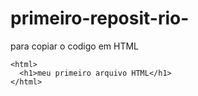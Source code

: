 # primeiro-reposit-rio-

para copiar o codigo em HTML
```
<html>
  <h1>meu primeiro arquivo HTML</h1>
</html>
```
